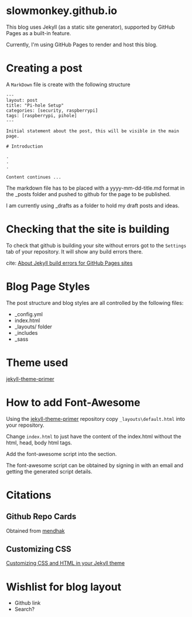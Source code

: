 # slowmonkey.github.io

This blog uses Jekyll (as a static site generator), supported by GitHub Pages as a built-in feature.

Currently, I'm using GitHub Pages to render and host this blog.

# Creating a post

A `MarkDown` file is create with the following structure

```
---
layout: post
title: "Pi-hole Setup"
categories: [security, raspberrypi]
tags: [raspberrypi, pihole]
---

Initial statement about the post, this will be visible in the main page.

# Introduction

.
.
.

Content continues ...
```

The markdown file has to be placed with a yyyy-mm-dd-title.md format in the _posts folder and pushed to github for the page to be published.

I am currently using _drafts as a folder to hold my draft posts and ideas.

# Checking that the site is building

To check that github is building your site without errors got to the `Settings` tab of your repository. It will show any build errors there.

cite: [About Jekyll build errors for GitHub Pages sites](https://help.github.com/en/github/working-with-github-pages/about-jekyll-build-errors-for-github-pages-sites)

# Blog Page Styles

The post structure and blog styles are all controlled by the following files:
- _config.yml
- index.html
- _layouts/ folder
- _includes
- _sass

# Theme used

[jekyll-theme-primer](https://github.com/pages-themes/primer)

# How to add Font-Awesome

Using the [jekyll-theme-primer](https://github.com/pages-themes/primer) repository copy `_layouts\default.html` into your repository.

Change `index.html` to just have the content of the index.html without the html, head, body html tags.

Add the font-awesome script into the <head></head> section.

The font-awesome script can be obtained by signing in with an email and getting the generated script details.

# Citations

## Github Repo Cards

Obtained from [mendhak](https://code.mendhak.com/jekyll-widget-github-card/)

## Customizing CSS

[Customizing CSS and HTML in your Jekyll theme](https://help.github.com/en/enterprise/2.14/user/articles/customizing-css-and-html-in-your-jekyll-theme)

# Wishlist for blog layout
- Github link
- Search?